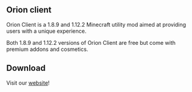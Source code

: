 ## Orion client

Orion Client is a 1.8.9 and 1.12.2 Minecraft utility mod aimed at providing users with a unique experience.

Both 1.8.9 and 1.12.2 versions of Orion Client are free but come with premium addons and cosmetics. 

## Download
Visit our [website](https://orionclient.net/)!
